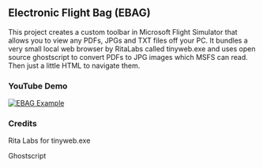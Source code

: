 ## Electronic Flight Bag (EBAG)

This project creates a custom toolbar in Microsoft Flight Simulator that allows you to view any PDFs, JPGs and TXT files off your PC. It bundles a very small local web browser by RitaLabs called tinyweb.exe and uses open source ghostscript to convert PDFs to JPG images which MSFS can read. Then just a little HTML to navigate them.

### YouTube Demo

[![EBAG Example](https://i9.ytimg.com/vi_webp/2lwdw1S--S4/mqdefault.webp?time=1611742500000&sqp=CKT6xIAG&rs=AOn4CLCfehtzLoQ4lYnr4KZB1WKwFFrmLA)](https://www.youtube.com/watch?v=2lwdw1S--S4)

### Credits

Rita Labs for tinyweb.exe

Ghostscript
